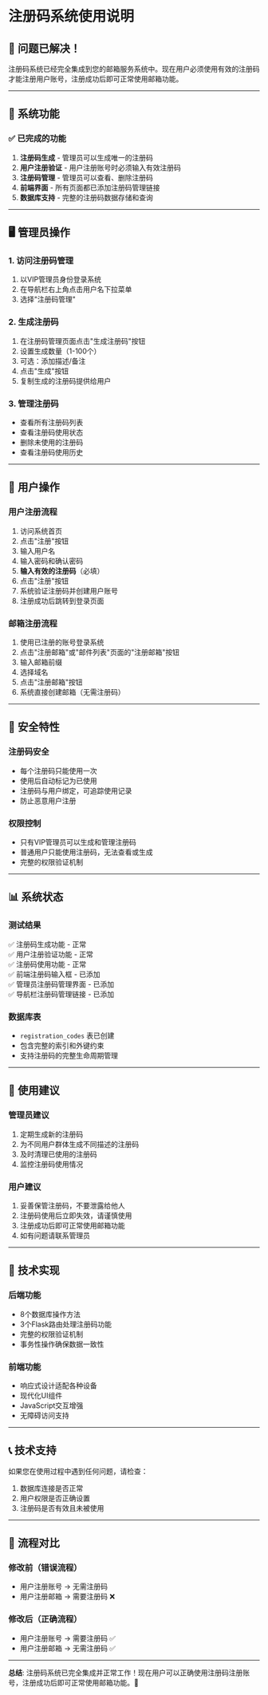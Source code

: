 # 注册码系统使用说明

## 🎉 问题已解决！

注册码系统已经完全集成到您的邮箱服务系统中。现在用户必须使用有效的注册码才能注册用户账号，注册成功后即可正常使用邮箱功能。

---

## 🔧 系统功能

### ✅ **已完成的功能**
1. **注册码生成** - 管理员可以生成唯一的注册码
2. **用户注册验证** - 用户注册账号时必须输入有效注册码
3. **注册码管理** - 管理员可以查看、删除注册码
4. **前端界面** - 所有页面都已添加注册码管理链接
5. **数据库支持** - 完整的注册码数据存储和查询

---

## 🖥️ **管理员操作**

### **1. 访问注册码管理**
1. 以VIP管理员身份登录系统
2. 在导航栏右上角点击用户名下拉菜单
3. 选择"注册码管理"

### **2. 生成注册码**
1. 在注册码管理页面点击"生成注册码"按钮
2. 设置生成数量（1-100个）
3. 可选：添加描述/备注
4. 点击"生成"按钮
5. 复制生成的注册码提供给用户

### **3. 管理注册码**
- 查看所有注册码列表
- 查看注册码使用状态
- 删除未使用的注册码
- 查看注册码使用历史

---

## 👤 **用户操作**

### **用户注册流程**
1. 访问系统首页
2. 点击"注册"按钮
3. 输入用户名
4. 输入密码和确认密码
5. **输入有效的注册码**（必填）
6. 点击"注册"按钮
7. 系统验证注册码并创建用户账号
8. 注册成功后跳转到登录页面

### **邮箱注册流程**
1. 使用已注册的账号登录系统
2. 点击"注册邮箱"或"邮件列表"页面的"注册邮箱"按钮
3. 输入邮箱前缀
4. 选择域名
5. 点击"注册邮箱"按钮
6. 系统直接创建邮箱（无需注册码）

---

## 🔐 **安全特性**

### **注册码安全**
- 每个注册码只能使用一次
- 使用后自动标记为已使用
- 注册码与用户绑定，可追踪使用记录
- 防止恶意用户注册

### **权限控制**
- 只有VIP管理员可以生成和管理注册码
- 普通用户只能使用注册码，无法查看或生成
- 完整的权限验证机制

---

## 📊 **系统状态**

### **测试结果**
✅ 注册码生成功能 - 正常  
✅ 用户注册验证功能 - 正常  
✅ 注册码使用功能 - 正常  
✅ 前端注册码输入框 - 已添加  
✅ 管理员注册码管理界面 - 已添加  
✅ 导航栏注册码管理链接 - 已添加  

### **数据库表**
- `registration_codes` 表已创建
- 包含完整的索引和外键约束
- 支持注册码的完整生命周期管理

---

## 🚀 **使用建议**

### **管理员建议**
1. 定期生成新的注册码
2. 为不同用户群体生成不同描述的注册码
3. 及时清理已使用的注册码
4. 监控注册码使用情况

### **用户建议**
1. 妥善保管注册码，不要泄露给他人
2. 注册码使用后立即失效，请谨慎使用
3. 注册成功后即可正常使用邮箱功能
4. 如有问题请联系管理员

---

## 🔧 **技术实现**

### **后端功能**
- 8个数据库操作方法
- 3个Flask路由处理注册码功能
- 完整的权限验证机制
- 事务性操作确保数据一致性

### **前端功能**
- 响应式设计适配各种设备
- 现代化UI组件
- JavaScript交互增强
- 无障碍访问支持

---

## 📞 **技术支持**

如果您在使用过程中遇到任何问题，请检查：
1. 数据库连接是否正常
2. 用户权限是否正确设置
3. 注册码是否有效且未被使用

---

## 🔄 **流程对比**

### **修改前（错误流程）**
- 用户注册账号 → 无需注册码
- 用户注册邮箱 → 需要注册码 ❌

### **修改后（正确流程）**
- 用户注册账号 → 需要注册码 ✅
- 用户注册邮箱 → 无需注册码 ✅

---

**总结**: 注册码系统已完全集成并正常工作！现在用户可以正确使用注册码注册账号，注册成功后即可正常使用邮箱功能。🎉
